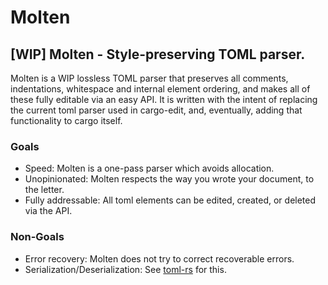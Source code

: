 # Molten
## [WIP] Molten - Style-preserving TOML parser.

Molten is a WIP lossless TOML parser that preserves all comments, indentations, whitespace and internal element ordering, and makes  all of these fully editable via an easy API.
It is written with the intent of replacing the current toml parser used in cargo-edit, and, eventually, adding that functionality to cargo itself.

### Goals
- Speed: Molten is a one-pass parser which avoids allocation.
- Unopinionated: Molten respects the way you wrote your document, to the letter.
- Fully addressable: All toml elements can be edited, created, or deleted via the API.

### Non-Goals
- Error recovery: Molten does not try to correct recoverable errors.
- Serialization/Deserialization: See [toml-rs](https://github.com/alexcrichton/toml-rs) for this.
